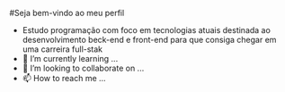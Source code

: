 #Seja bem-vindo ao meu perfil 
- Estudo programação com foco em tecnologias atuais destinada ao desenvolvimento beck-end e front-end para que consiga chegar em uma carreira full-stak 
- 🌱 I’m currently learning ...
- 💞️ I’m looking to collaborate on ...
- 📫 How to reach me ...

<!---
Lenovs/Lenovs is a ✨ special ✨ repository because its `README.md` (this file) appears on your GitHub profile.
You can click the Preview link to take a look at your changes.
--->

